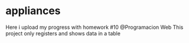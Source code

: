 # appliances
Here i upload my progress with homework #10 @Programacion Web 
This project only registers and shows data in a table
